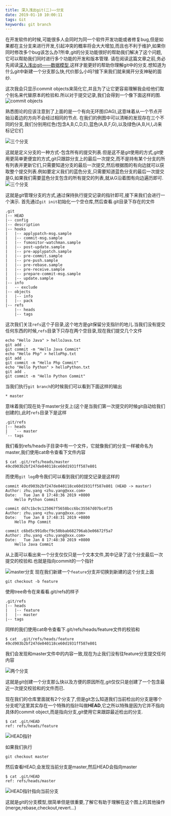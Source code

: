 ```yaml
---
title: 深入浅出git(二)——分支
date: 2019-01-10 10:00:11
tags: Git
keywords: git branch
---
```


在开发软件的时候,可能很多人会同时为同一个软件开发功能或者修复bug,但是如果都在主分支来进行开发,引起冲突的概率将会大大增加,而且也不利于维护,如果你同时修改多个bug该怎么办?所幸,git的分支功能很好的帮助我们解决了这个问题,它可以帮助我们同时进行多个功能的开发和版本管理.
请在阅读这篇文章之前,务必先阅读[深入浅出git——数据模型](http://generalthink.github.io/2019/01/09/understanding-git-data-model/),这样才能更好的帮助你理解git中的分支.想知道为什么git中新建一个分支那么快,代价那么小吗?接下来我们就来揭开分支神秘的面纱.
<!--more-->

这次我会只显示commit objects来简化它,并且为了让它更容易理解我会给他们取个别名来代替原本的检验和.所以对于提交记录,我们会得到一个像下面这样的图.
![commit objects](/images/understanding-git/branch-graph.png)

熟悉图论的应该注意到了上面的是一个有向无环图(DAG),这意味着从一个节点开始沿着边的方向不会经过相同的节点.
在我们的例图中可以清晰的发现存在三个不同的分支,我们分别用红色(包含A,B,C,D,E),蓝色(A,B,F,G),以及绿色(A,B,H,I,J)来标记它们

![三个分支](/images/understanding-git/branch-three-branchs.png)

这就是定义分支的一种方式-包含所有的提交列表.但是这不是git使用的方式,git使用更简单更便宜的方式,git只跟踪分支上的最后一次提交,而不是持有某个分支的所有列表并更新它们,只需要知道分支的最后一次提交,然后根据图的有向边就可以获取整个提交列表.例如要定义我们的蓝色分支,只需要知道蓝色分支的最后一次提交是G,如果我们需要蓝色分支包含的所有提交的列表,就从G沿着图有向边遍历即可.
![三个分支](/images/understanding-git/branch-git-branch-list.png)

这就是git管理分支的方式,通过保持执行提交记录的指针即可,接下来我们会进行一个演示.
首先通过`git init`初始化一个空仓库,然后查看.git目录下存在的文件
```
.git
|-- HEAD
|-- config
|-- description
|-- hooks
|   |-- applypatch-msg.sample
|   |-- commit-msg.sample
|   |-- fsmonitor-watchman.sample
|   |-- post-update.sample
|   |-- pre-applypatch.sample
|   |-- pre-commit.sample
|   |-- pre-push.sample
|   |-- pre-rebase.sample
|   |-- pre-receive.sample
|   |-- prepare-commit-msg.sample
|   |-- update.sample
|-- info
|   -- exclude
|-- objects
|   |-- info
|   |-- pack
|-- refs
    |-- heads
    |-- tags
```

这次我们关注`refs`这个子目录,这个地方是git保留分支指针的地儿.当我们没有提交任何东西的时候,`refs`目录下只存在两个空目录,现在我们提交几个文件
```
echo "Hello Java" > helloJava.txt
git add .
git commit -m "Hello Java Commit"
echo "Hello Php" > helloPhp.txt
git add .
git commit -m "Hello Php Commit"
echo "Hello Python" > helloPython.txt
git add .
git commit -m "Hello Python Commit"
```
当我们执行`git branch`的时候我们可以看到下面这样的输出
```
* master
```
意味着我们现在处于master分支上(这个是当我们第一次提交的时候git自动给我们创建的),此时`refs`目录下是这样
```
.git/refs
|-- heads
|   `-- master
`-- tags
```
我们看到refs/heads子目录中有一个文件，它就像我们的分支一样被命名为master,我们使用cat命令查看下文件内容
```
$ cat .git/refs/heads/master
49cd903b2bf247de040118ce60d1931ff587e801
```

而使用`git log`命令我们可以看到我们的提交记录是这样的

```
commit 49cd903b2bf247de040118ce60d1931ff587e801 (HEAD -> master)
Author: zhu.yang <zhu.yang@xxx.com>
Date:   Tue Jan 8 17:48:36 2019 +0800
    Hello Python Commit

commit dd7c1bc9c125067f5658bcc6bc35567d07bc4f35
Author: zhu.yang <zhu.yang@xxx.com>
Date:   Tue Jan 8 17:48:31 2019 +0800
    Hello Php Commit

commit c6bd5c991dbcf9c50bbab682796ab3e06672f5a7
Author: zhu.yang <zhu.yang@xxx.com>
Date:   Tue Jan 8 17:48:30 2019 +0800
    Hello Java Commit

```
从上面可以看出来一个分支仅仅只是一个文本文件,其中记录了这个分支最后一次提交的校验和.也就是指向commit的一个指针

![master分支](/images/understanding-git/branch-master.png)
现在我们新建一个`feature`分支并切换到新建的这个分支上面
```
git checkout -b feature
```
使用tree命令在来看看.git/refs的样子
```
.git/refs
|-- heads
|   |-- feature
|   |-- master
|-- tags
```

同样的我们使用cat命令查看下.git/refs/heads/feature文件的校验和
```
$ cat  .git/refs/heads/feature
49cd903b2bf247de040118ce60d1931ff587e801
```
我们会发现和master文件中的内容一致,现在为止我们没有往feature分支提交任何内容

![两个分支](/images/understanding-git/branch-branch-feature.png)

这就是git创建一个分支那么快以及方便的原因所在,git仅仅只是创建了一个包含最近一次提交校验和的文件而已.

现在我们的仓库里面就有2个分支了,但是git怎么知道我们当前检出的分支是哪个分支呢?这里其实存在一个特殊的指针叫做**HEAD**,它之所以特殊是因为它并不指向具体的commit object,而是指向分支,git使用它来跟踪最近检出的分支.
```
$ cat .git/HEAD
ref: refs/heads/feature
```

![HEAD指针](/images/understanding-git/branch-HEAD.png)

如果我们执行
```
git checkout master
```
然后查看HEAD,会发现当前分支是master,然后HEAD会指向master
```
$ cat .git/HEAD
ref: refs/heads/master
```


![HEAD指针指向当前分支](/images/understanding-git/branch-HEAD-to-master.png)

这就是git的分支模型,很简单但是很重要,了解它有助于理解在这个图上的其他操作(merge,rebase,checkout,revert...)